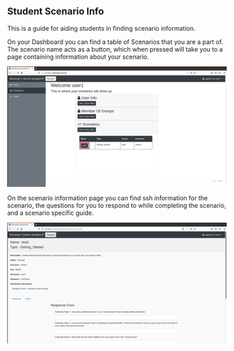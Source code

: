 ## Student Scenario Info

This is a guide for aiding students in finding scenario information.


On your Dashboard you can find a table of Scenarios that you are a part of. The scenario name acts as a button, which when pressed will take you to a page containing information about your scenario.

 ![Student dashboard](/assets/stu/scenario_info/eduStuDash.png)



On the scenario information page you can find ssh information for the scenario, the questions for you to respond to while completing the scenario, and a scenario specific guide.

![Scenario Info Page](/assets/stu/scenario_info/scenarioInfo.png)


